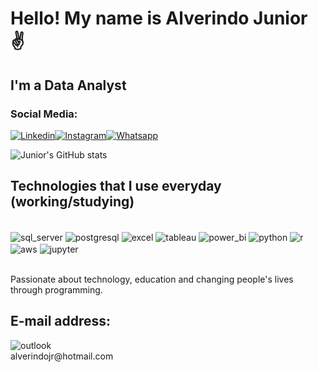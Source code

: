 # Hello! My name is Alverindo Junior ✌️
## I'm a Data Analyst

### Social Media:
[![Linkedin](https://img.shields.io/badge/LinkedIn-0077B5?style=for-the-badge&logo=linkedin&logoColor=white)](https://www.linkedin.com/in/alverindojunior/)[![Instagram](https://img.shields.io/badge/Instagram-E4405F?style=for-the-badge&logo=instagram&logoColor=white)](https://www.instagram.com/alverindojr/)[![Whatsapp](https://img.shields.io/badge/WhatsApp-25D366?style=for-the-badge&logo=whatsapp&logoColor=white)](https://bit.ly/whatsapp_alverindojr)



![Junior's GitHub stats](https://github-readme-stats.vercel.app/api?username=alverindojr&show_icons=true&theme=radical)

## Technologies that I use everyday (working/studying)

<div style="display: inline_block"><br/>
	<img align="center" alt="sql_server" src="https://img.shields.io/badge/Microsoft_SQL_Server-CC2927?style=for-the-badge&logo=microsoft-sql-server&logoColor=white"/>
    	<img align="center" alt="postgresql" src="https://img.shields.io/badge/PostgreSQL-316192?style=for-the-badge&logo=postgresql&logoColor=white"/>
    	<img align="center" alt="excel" src="https://img.shields.io/badge/Microsoft_Excel-217346?style=for-the-badge&logo=microsoft-excel&logoColor=white"/>
    	<img align="center" alt="tableau" src="https://img.shields.io/badge/Tableau-E97627?style=for-the-badge&logo=Tableau&logoColor=white"/>
    	<img align="center" alt="power_bi" src="https://img.shields.io/badge/PowerBI-F2C811?style=for-the-badge&logo=Power%20BI&logoColor=white"/>
	<img align="center" alt="python" src="https://img.shields.io/badge/Python-FFD43B?style=for-the-badge&logo=python&logoColor=blue"/>
    	<img align="center" alt="r" src="https://img.shields.io/badge/R-276DC3?style=for-the-badge&logo=r&logoColor=white"/>
	<img align="center" alt="aws" src="https://img.shields.io/badge/Amazon_AWS-232F3E?style=for-the-badge&logo=amazon-aws&logoColor=white"/>
	<img align="center" alt="jupyter" src="https://img.shields.io/badge/Jupyter-F37626.svg?&style=for-the-badge&logo=Jupyter&logoColor=white"/>
	
</div><br/>

Passionate about technology, education and changing people's lives through programming.

## E-mail address:
<div style="display: inline_block">
	<img align="center" alt="outlook" src="https://img.shields.io/badge/Microsoft_Outlook-0078D4?style=for-the-badge&logo=microsoft-outlook&logoColor=white"/>
</div>alverindojr@hotmail.com
